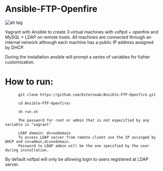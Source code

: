 # Ansible-FTP-Openfire

![alt tag](http://i.imgur.com/hBQ3rjP.png)

Vagrant with Ansible to create 3 virtual machines with vsftpd + openfire and MySQL + LDAP on remote hosts. All machines are connected through an internal network although each machine has a public IP address assigned by DHCP.

During the installation ansible will prompt a series of variables for futher customization.

# How to run:

          git clone https://github.com/Externoak/Ansible-FTP-Openfire.git
          
          cd Ansible-FTP-Openfire/
          
          sh run.sh
          
          The password for root or admin that is not especified by any variable is "vagrant"
          
          LDAP domain: dc=nodomain
          To access LDAP server from remote client use the IP assinged by DHCP and cn=admin,dc=nodomain. 
          Password to LDAP admin will be the one specified by the user during installation.
          

By default vsftpd will only be allowing login to users registered at LDAP server.

